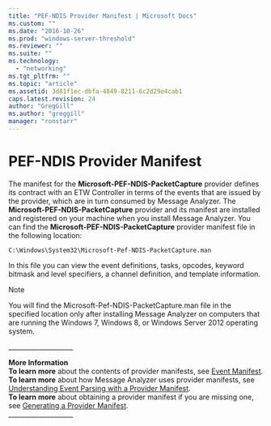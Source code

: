 ```yaml
---
title: "PEF-NDIS Provider Manifest | Microsoft Docs"
ms.custom: ""
ms.date: "2016-10-26"
ms.prod: "windows-server-threshold"
ms.reviewer: ""
ms.suite: ""
ms.technology: 
  - "networking"
ms.tgt_pltfrm: ""
ms.topic: "article"
ms.assetid: 3d81f1ec-dbfa-4849-8211-6c2d29e4cab1
caps.latest.revision: 24
author: "GregGill"
ms.author: "greggill"
manager: "ronstarr"
---
```

# PEF-NDIS Provider Manifest
The manifest for the **Microsoft-PEF-NDIS-PacketCapture** provider defines its contract with an ETW Controller in terms of the events that are issued by the provider, which are in turn consumed by Message Analyzer. The **Microsoft-PEF-NDIS-PacketCapture** provider and its manifest are installed and registered on your machine when you install Message Analyzer. You can find the **Microsoft-PEF-NDIS-PacketCapture** provider manifest file in the following location:  
  
 `C:\Windows\System32\Microsoft-Pef-NDIS-PacketCapture.man`  
  
 In this file you can view the event definitions, tasks, opcodes, keyword bitmask and level specifiers, a channel definition, and template information.  
  
> [!NOTE]
>  You will find the Microsoft-Pef-NDIS-PacketCapture.man file in the specified location only after installing Message Analyzer on computers that are running the Windows 7, Windows 8, or Windows Server 2012 operating system.  
  
 ___________________\_  
  
 **More Information**   
 **To learn more** about the contents of provider manifests, see [Event Manifest](etw-framework-conceptual-tutorial.md#BKMK_EventManifest).   
**To learn more** about how Message Analyzer uses provider manifests, see [Understanding Event Parsing with a Provider Manifest](understanding-event-parsing-with-a-provider-manifest.md).  
**To learn more** about obtaining a provider manifest if you are missing one, see [Generating a Provider Manifest](generating-a-provider-manifest.md).  
___________________\_